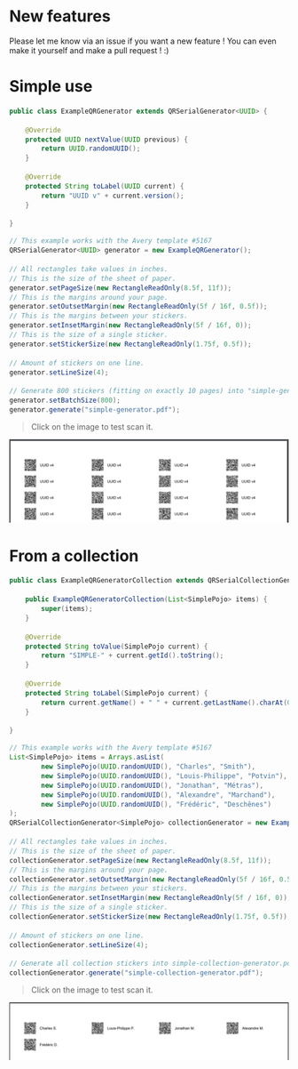 # New features
Please let me know via an issue if you want a new feature ! You can even make it yourself and make a pull request ! :)

# Simple use
``` java
public class ExampleQRGenerator extends QRSerialGenerator<UUID> {

	@Override
	protected UUID nextValue(UUID previous) {
		return UUID.randomUUID();
	}

	@Override
	protected String toLabel(UUID current) {
		return "UUID v" + current.version();
	}

}
```
``` java
// This example works with the Avery template #5167
QRSerialGenerator<UUID> generator = new ExampleQRGenerator();

// All rectangles take values in inches.
// This is the size of the sheet of paper.
generator.setPageSize(new RectangleReadOnly(8.5f, 11f));
// This is the margins around your page.
generator.setOutsetMargin(new RectangleReadOnly(5f / 16f, 0.5f));
// This is the margins between your stickers.
generator.setInsetMargin(new RectangleReadOnly(5f / 16f, 0));
// This is the size of a single sticker.
generator.setStickerSize(new RectangleReadOnly(1.75f, 0.5f));

// Amount of stickers on one line.
generator.setLineSize(4);

// Generate 800 stickers (fitting on exactly 10 pages) into "simple-generator.pdf".
generator.setBatchSize(800);
generator.generate("simple-generator.pdf");
```

> Click on the image to test scan it.

![Result](https://raw.githubusercontent.com/BinarSkugga/PrintableQRGenerator/master/result.png)

# From a collection
``` java
public class ExampleQRGeneratorCollection extends QRSerialCollectionGenerator<SimplePojo> {

	public ExampleQRGeneratorCollection(List<SimplePojo> items) {
		super(items);
	}

	@Override
	protected String toValue(SimplePojo current) {
		return "SIMPLE-" + current.getId().toString();
	}

	@Override
	protected String toLabel(SimplePojo current) {
		return current.getName() + " " + current.getLastName().charAt(0) + ".";
	}

}
```
``` java
// This example works with the Avery template #5167
List<SimplePojo> items = Arrays.asList(
		new SimplePojo(UUID.randomUUID(), "Charles", "Smith"),
		new SimplePojo(UUID.randomUUID(), "Louis-Philippe", "Potvin"),
		new SimplePojo(UUID.randomUUID(), "Jonathan", "Métras"),
		new SimplePojo(UUID.randomUUID(), "Alexandre", "Marchand"),
		new SimplePojo(UUID.randomUUID(), "Frédéric", "Deschênes")
);
QRSerialCollectionGenerator<SimplePojo> collectionGenerator = new ExampleQRGeneratorCollection(items);

// All rectangles take values in inches.
// This is the size of the sheet of paper.
collectionGenerator.setPageSize(new RectangleReadOnly(8.5f, 11f));
// This is the margins around your page.
collectionGenerator.setOutsetMargin(new RectangleReadOnly(5f / 16f, 0.5f));
// This is the margins between your stickers.
collectionGenerator.setInsetMargin(new RectangleReadOnly(5f / 16f, 0));
// This is the size of a single sticker.
collectionGenerator.setStickerSize(new RectangleReadOnly(1.75f, 0.5f));

// Amount of stickers on one line.
collectionGenerator.setLineSize(4);

// Generate all collection stickers into simple-collection-generator.pdf.
collectionGenerator.generate("simple-collection-generator.pdf");
```

> Click on the image to test scan it.

![Result](https://raw.githubusercontent.com/BinarSkugga/PrintableQRGenerator/master/result-collection.png)
